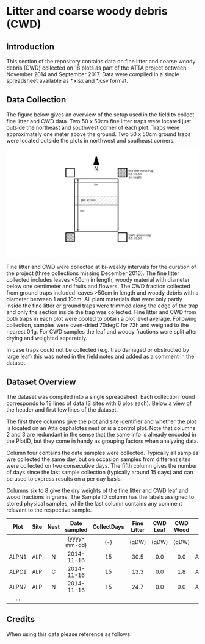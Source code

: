 # Litter and coarse woody debris (CWD)

## Introduction 

This section of the repository contains data on fine litter and coarse woody debris (CWD) collected on 18 plots as part of the ATTA project between November 2014 and September 2017. Data were compiled in a single spreadsheet available as *.xlsx and *.csv format.

## Data Collection

The figure below gives an overview of the setup used in the field to collect fine litter and CWD data. Two 50 x 50cm fine litter traps were located just outside the northeast and southwest corner of each plot. Traps were approximately one meter above the ground. Two 50 x 50cm ground traps were located outside the plots in northwest and southeast corners.

![Plot Layout](PlotLayoutLitter.jpg)

Fine litter and CWD were collected at bi-weekly intervals for the duration of the project (three collections missing December 2016). The fine litter collected includes leaves \<50cm in length, woody material with diameter below one centimeter and fruits and flowers. The CWD fraction collected from ground traps included leaves \>50cm in length and woody debris with a diameter between 1 and 10cm. All plant materials that were only partly inside the fine litter or ground traps were trimmed along the edge of the trap and only the section inside the trap was collected. Fine litter and CWD from both traps in each plot were pooled to obtain a plot level average. Following collection, samples were oven-dried 70degC for 72h and weighed to the nearest 0.1g. For CWD samples the leaf and woody fractions were split after drying and weighted seperately.

In case traps could not be collected (e.g. trap damaged or obstructed by large leaf) this was noted in the field notes and added as a comment in the dataset. 

## Dataset Overview

The dataset was compiled into a single spreadsheet. Each collection round corresponds to 18 lines of data (3 sites with 6 plos each). Below a view of the header and first few lines of the dataset.

The first three columns give the plot and site identifier and whether the plot is located on an Atta cephalotes nest or is a control plot. Note that columns 2 and 3 are redundant in the sense that the same info is already encoded in the PlotID, but they come in handy as grouping factors when analyzing data. 

Column four contains the date samples were collected. Typically all samples wre collected the same day, but on occasion samples from different sites were collected on two consecutive days. The fifth column gives the number of days since the last sample collection (typically around 15 days) and can be used to express results on a per day basis.

Columns six to 8 give the dry weights of the fine litter and CWD leaf and wood fractions in grams. The Sample ID column has the labels assigned to stored physical samples, while the last column contains any comment relevant to the respective sample.
&nbsp;

| Plot | Site | Nest | Date sampled | CollectDays | Fine Litter | CWD Leaf | CWD Wood | Sample IDs | Comments | 
|:----:|:----:|:----:|:------------:|:-----------:|:-----------:|:--------:|:--------:|:----------:|:--------:|
|      |      |      | (yyyy-mm-dd)	|     (-)     |     (gDW)   |   (gDW)  |   (gDW)  |    (-)     |    (-)   |
| ALPN1 | ALP | N | 2014-11-16 | 15 | 30.5 | 0.0 | 0.0 | ATTA_LIT_2014_11_16_ALPN1 | | 
| ALPC1 | ALP |	C | 2014-11-16 | 15 | 13.3 | 0.0 | 1.8 | ATTA_LIT_2014_11_16_ALPC1 | |
| ALPN2 | ALP | N | 2014-11-16 | 15 | 24.7 | 0.0 | 0.0 | ATTA_LIT_2014_11_16_ALPN2 | |
| ... |

## Credits

When using this data please reference as follows:


